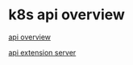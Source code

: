 # k8s api overview

[api overview](https://github.com/kubernetes/community/blob/master/contributors/devel/sig-architecture/api-conventions.md)

[api extension server](https://pkg.go.dev/sigs.k8s.io/apiserver-runtime)